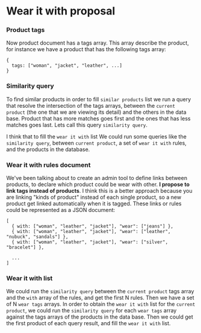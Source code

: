 # Wear it with proposal

### Product tags

Now product document has a tags array. This array describe the product, for instance we have a product that has the following tags array:

```
{
  tags: ["woman", "jacket", "leather", ...]
}
```

### Similarity query

To find similar products in order to fill `similar products` list we run a query that resolve the intersection of the tags arrays, between the `current product` (the one that we are viewing its detail) and the others in the data base. Product that has more matches goes first and the ones that has less matches goes last. Lets call this query `similarity query`.

I think that to fill the `wear it with` list We could run some queries like the `similarity query`, between `current product`, a set of `wear it with` rules, and the products in the database.

### Wear it with rules document

We've been talking about to create an admin tool to define links between products, to declare which product could be wear with other. **I propose to link tags instead of products**. I think this is a better approach because you are linking "kinds of product" instead of each single product, so a new product get linked automatically when it is tagged.
These links or rules could be represented as a JSON document:

```
[
  { with: ["woman", "leather", "jacket"], "wear": ["jeans"] },
  { with: ["woman", "leather", "jacket"], "wear": ["leather", "nubuck", "sandals"] },
  { with: ["woman", "leather", "jacket"], "wear": ["silver", "bracelet"] },
  
  ...
]
```

### Wear it with list

We could run the `similarity query` between the `current product` tags array and the `with` array of the rules, and get the first N rules. Then we have a set of N `wear tags` arrays. In order to obtain the `wear it with` list for the `current product`, we could run the `similarity query` for each `wear tags` array against the tags arrays of the products in the data base. Then we could get the first product of each query result, and fill the `wear it with` list.
